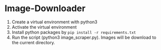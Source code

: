 # Image-Downloader
1. Create a virtual environment with python3
2. Activate the virtual environment
3. Install python packages by `pip install -r requirements.txt`
4. Run the script (python3 image_scraper.py). Images will be download to the current directory.

